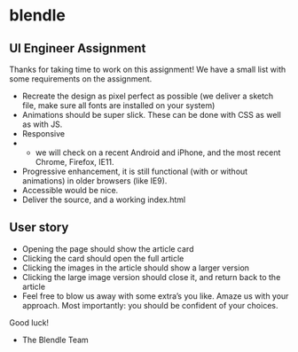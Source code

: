 # blendle

## UI Engineer Assignment

Thanks for taking time to work on this assignment! We have a small list with some requirements on the assignment.
- Recreate the design as pixel perfect as possible (we deliver a sketch file, make sure all fonts are installed on your system)
- Animations should be super slick. These can be done with CSS as well as with JS.
- Responsive
- - we will check on a recent Android and iPhone, and the most recent Chrome, Firefox, IE11.
- Progressive enhancement, it is still functional (with or without animations) in older browsers (like IE9).
- Accessible would be nice.
- Deliver the source, and a working index.html

## User story
- Opening the page should show the article card
- Clicking the card should open the full article
- Clicking the images in the article should show a larger version
- Clicking the large image version should close it, and return back to the article
- Feel free to blow us away with some extra’s you like. Amaze us with your approach. Most importantly: you should be confident of your choices.

Good luck!
- The Blendle Team
